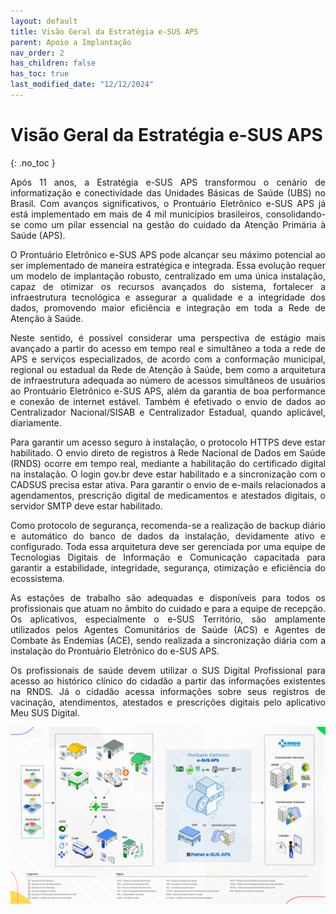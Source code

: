 ```yaml
---
layout: default
title: Visão Geral da Estratégia e-SUS APS
parent: Apoio a Implantação
nav_order: 2
has_children: false
has_toc: true
last_modified_date: "12/12/2024"
---
```


# Visão Geral da Estratégia e-SUS APS
{: .no_toc }

<head>
    <style>
        p{text-align:justify};
    </style>
</head>

Após 11 anos, a Estratégia e-SUS APS transformou o cenário de informatização e conectividade das Unidades Básicas de Saúde (UBS) no Brasil. Com avanços significativos, o Prontuário Eletrônico e-SUS APS já está implementado em mais de 4 mil municípios brasileiros, consolidando-se como um pilar essencial na gestão do cuidado da Atenção Primária à Saúde (APS).

O Prontuário Eletrônico e-SUS APS pode alcançar seu máximo potencial ao ser implementado de maneira estratégica e integrada. Essa evolução requer um modelo de implantação robusto, centralizado em uma única instalação, capaz de otimizar os recursos avançados do sistema, fortalecer a infraestrutura tecnológica e assegurar a qualidade e a integridade dos dados, promovendo maior eficiência e integração em toda a Rede de Atenção à Saúde.

Neste sentido, é possível considerar uma perspectiva de estágio mais avançado a partir do acesso em tempo real e simultâneo a toda a rede de APS e serviços especializados, de acordo com a conformação municipal, regional ou estadual da Rede de Atenção à Saúde, bem como a arquitetura de infraestrutura adequada ao número de acessos simultâneos de usuários ao Prontuário Eletrônico e-SUS APS, além da garantia de boa performance e conexão de internet estável. Também é efetivado o envio de dados ao Centralizador Nacional/SISAB e Centralizador Estadual, quando aplicável, diariamente.

Para garantir um acesso seguro à instalação, o protocolo HTTPS deve estar habilitado. O envio direto de registros à Rede Nacional de Dados em Saúde (RNDS) ocorre em tempo real, mediante a habilitação do certificado digital na instalação. O login gov.br deve estar habilitado e a sincronização com o CADSUS precisa estar ativa. Para garantir o envio de e-mails relacionados a agendamentos, prescrição digital de medicamentos e atestados digitais, o servidor SMTP deve estar habilitado.

Como protocolo de segurança, recomenda-se a realização de backup diário e automático do banco de dados da instalação, devidamente ativo e configurado. Toda essa arquitetura deve ser gerenciada por uma equipe de Tecnologias Digitais de Informação e Comunicação capacitada para garantir a estabilidade, integridade, segurança, otimização e eficiência do ecossistema.

As estações de trabalho são adequadas e disponíveis para todos os profissionais que atuam no âmbito do cuidado e para a equipe de recepção. Os aplicativos, especialmente o e-SUS Território, são amplamente utilizados pelos Agentes Comunitários de Saúde (ACS) e Agentes de Combate às Endemias (ACE), sendo realizada a sincronização diária com a instalação do Prontuário Eletrônico do e-SUS APS.

Os profissionais de saúde devem utilizar o SUS Digital Profissional para acesso ao histórico clínico do cidadão a partir das informações existentes na RNDS. Já o cidadão acessa informações sobre seus registros de vacinação, atendimentos, atestados e prescrições digitais pelo aplicativo Meu SUS Digital.


![](media/cenarios.png)

